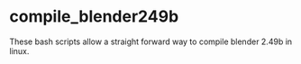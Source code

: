 # compile_blender249b
These bash scripts allow a straight forward way to compile blender 2.49b in linux.
